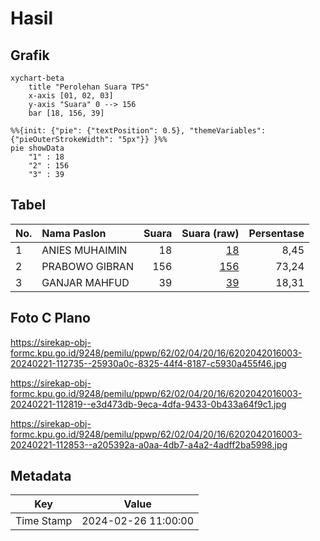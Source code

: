 # Hasil

## Grafik

```mermaid
xychart-beta
    title "Perolehan Suara TPS"
    x-axis [01, 02, 03]
    y-axis "Suara" 0 --> 156
    bar [18, 156, 39]
```

```mermaid
%%{init: {"pie": {"textPosition": 0.5}, "themeVariables": {"pieOuterStrokeWidth": "5px"}} }%%
pie showData
    "1" : 18
    "2" : 156
    "3" : 39
```

## Tabel

| No. | Nama Paslon    | Suara | Suara (raw) | Persentase |
|:--- |:-------------- | -----:| -----------:| ----------:|
| 1   | ANIES MUHAIMIN | 18    | [18][p-1]   | 8,45       |
| 2   | PRABOWO GIBRAN | 156   | [156][p-2]  | 73,24      |
| 3   | GANJAR MAHFUD  | 39    | [39][p-3]   | 18,31      |


[p-1]: https://github.com/gigit-pemilu/pemilu-2024-62-kalimantan-tengah/blob/main/pilpres/hitung-suara/sub/62-kalimantan-tengah/sub/02-kotawaringin-timur/sub/04-parenggean/sub/2016-karang-sari/sub/003-tps/sub/paslon-1.txt
[p-2]: https://github.com/gigit-pemilu/pemilu-2024-62-kalimantan-tengah/blob/main/pilpres/hitung-suara/sub/62-kalimantan-tengah/sub/02-kotawaringin-timur/sub/04-parenggean/sub/2016-karang-sari/sub/003-tps/sub/paslon-2.txt
[p-3]: https://github.com/gigit-pemilu/pemilu-2024-62-kalimantan-tengah/blob/main/pilpres/hitung-suara/sub/62-kalimantan-tengah/sub/02-kotawaringin-timur/sub/04-parenggean/sub/2016-karang-sari/sub/003-tps/sub/paslon-3.txt

## Foto C Plano

https://sirekap-obj-formc.kpu.go.id/9248/pemilu/ppwp/62/02/04/20/16/6202042016003-20240221-112735--25930a0c-8325-44f4-8187-c5930a455f46.jpg

https://sirekap-obj-formc.kpu.go.id/9248/pemilu/ppwp/62/02/04/20/16/6202042016003-20240221-112819--e3d473db-9eca-4dfa-9433-0b433a64f9c1.jpg

https://sirekap-obj-formc.kpu.go.id/9248/pemilu/ppwp/62/02/04/20/16/6202042016003-20240221-112853--a205392a-a0aa-4db7-a4a2-4adff2ba5998.jpg


## Metadata

| Key        | Value               |
| ---------- | ------------------- |
| Time Stamp | 2024-02-26 11:00:00 |



